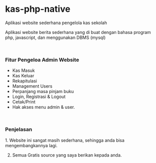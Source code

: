 # kas-php-native
Aplikasi website sederhana pengelola kas sekolah 

<p>Aplikasi website berita sederhana yang di buat dengan bahasa program php, javascript, dan menggunakan DBMS (mysql)</p>
<br>
<h3>Fitur Pengeloa Admin Website</h3>
<ul>
	<li>Kas Masuk</li>
	<li>Kas Keluar</li>
	<li>Rekapitulasi</li>
	<li>Management Users</li>
  <li>Perpanjang masa pinjam buku</li>
  <li>Login, Registrasi & Logout</li>
  <li>Cetak/Print</li>
  <li>Hak akses menu admin & user.</li>
</ul>
<br>
<h3>Penjelasan</h3>
1. Website ini sangat masih sederhana, sehingga anda bisa mengembangkannya lagi.

2. Semua Gratis source yang saya berikan kepada anda.
